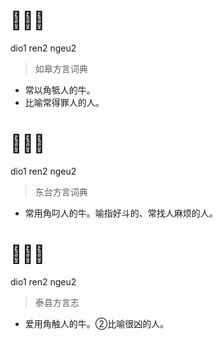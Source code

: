 # 𰄚人牛
dio1 ren2 ngeu2
> 如皋方言词典
- 常以角牴人的牛。
- 比喻常得罪人的人。

# 𰄚人牛
dio1 ren2 ngeu2
> 东台方言词典
- 常用角叼人的牛。喻指好斗的、常找人麻烦的人。

# 𰄚人牛
dio1 ren2 ngeu2
> 泰县方言志
- 爱用角触人的牛。②比喻很凶的人。
